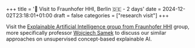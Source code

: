 +++
title = '🛫 Visit to Fraunhofer HHI, Berlin 🇩🇪 - 2 days'
date = 2024-12-02T23:18:01+01:00
draft = false
categories = ["research visit"]
+++

Visit the [Explainable Artificial Intelligence group from Fraunhofer HHI](https://www.hhi.fraunhofer.de/en/departments/ai/research-groups/explainable-artificial-intelligence.html) group, more specifically professor [Wojciech Samek](https://iphome.hhi.de/samek/) to discuss our similar approaches on unsupervised concept-based explainable AI.
